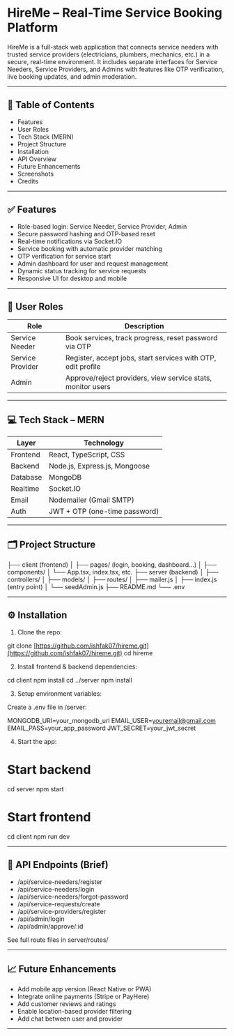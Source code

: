 

# HireMe – Real-Time Service Booking Platform

HireMe is a full-stack web application that connects service needers with trusted service providers (electricians, plumbers, mechanics, etc.) in a secure, real-time environment. It includes separate interfaces for Service Needers, Service Providers, and Admins with features like OTP verification, live booking updates, and admin moderation.

---

## 📌 Table of Contents

* Features
* User Roles
* Tech Stack (MERN)
* Project Structure
* Installation
* API Overview
* Future Enhancements
* Screenshots
* Credits

---

## ✅ Features

* Role-based login: Service Needer, Service Provider, Admin
* Secure password hashing and OTP-based reset
* Real-time notifications via Socket.IO
* Service booking with automatic provider matching
* OTP verification for service start
* Admin dashboard for user and request management
* Dynamic status tracking for service requests
* Responsive UI for desktop and mobile

---

## 👤 User Roles

| Role             | Description                                                  |
| ---------------- | ------------------------------------------------------------ |
| Service Needer   | Book services, track progress, reset password via OTP        |
| Service Provider | Register, accept jobs, start services with OTP, edit profile |
| Admin            | Approve/reject providers, view service stats, monitor users  |

---

## 💻 Tech Stack – MERN

| Layer    | Technology                    |
| -------- | ----------------------------- |
| Frontend | React, TypeScript, CSS        |
| Backend  | Node.js, Express.js, Mongoose |
| Database | MongoDB                       |
| Realtime | Socket.IO                     |
| Email    | Nodemailer (Gmail SMTP)       |
| Auth     | JWT + OTP (one-time password) |

---

## 🗂️ Project Structure

├── client (frontend)
│   ├── pages/ (login, booking, dashboard…)
│   ├── components/
│   └── App.tsx, index.tsx, etc.
├── server (backend)
│   ├── controllers/
│   ├── models/
│   ├── routes/
│   ├── mailer.js
│   ├── index.js (entry point)
│   └── seedAdmin.js
├── README.md
└── .env

---

## ⚙️ Installation

1. Clone the repo:

git clone [https://github.com/ishfak07/hireme.git](https://github.com/ishfak07/hireme.git)
cd hireme

2. Install frontend & backend dependencies:

cd client
npm install
cd ../server
npm install

3. Setup environment variables:

Create a .env file in /server:

MONGODB\_URI=your\_mongodb\_url
EMAIL\_USER=[youremail@gmail.com](mailto:youremail@gmail.com)
EMAIL\_PASS=your\_app\_password
JWT\_SECRET=your\_jwt\_secret

4. Start the app:

# Start backend

cd server
npm start

# Start frontend

cd client
npm run dev

---

## 🔐 API Endpoints (Brief)

* /api/service-needers/register
* /api/service-needers/login
* /api/service-needers/forgot-password
* /api/service-requests/create
* /api/service-providers/register
* /api/admin/login
* /api/admin/approve/\:id

See full route files in server/routes/

---

## 📈 Future Enhancements

* Add mobile app version (React Native or PWA)
* Integrate online payments (Stripe or PayHere)
* Add customer reviews and ratings
* Enable location-based provider filtering
* Add chat between user and provider

---

